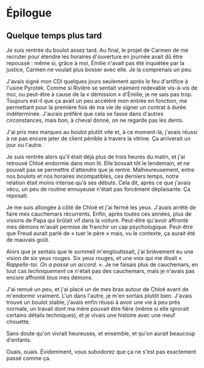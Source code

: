 Épilogue
==========

Quelque temps plus tard
-----------------------------

Je suis rentrée du boulot assez tard. Au final, le projet de Carmen de
me recruter pour étendre les horaires d'ouverture en journée avait dû
être repoussé : même si, grâce à moi, Émilie n'avait pas été inquiétée
par la justice, Carmen ne voulait plus bosser avec elle. Je la
comprenais un peu. 

J'avais signé mon CDI quelques jours seulement après le feu d'artifice
à l'usine Pyrotek. Comme si Rivière se sentait vraiment redevable vis-à-vis de moi, ou peut-être à cause de la « démission » d'Émilie, je ne
sais pas trop. Toujours est-il que ça avait un peu accéléré mon entrée en fonction,
me permettant pour la première fois de ma vie de signer un contrat à durée
indéterminée. J'aurais préféré que cela se fasse dans d'autres
circonstances, mais bon, à cheval donné, on ne regarde pas les dents. 

J'ai pris mes marques au boulot plutôt vite et, à ce moment-là,
j'avais réussi à ne pas encore jeter de client pénible à travers la
vitrine. Ça arriverait un jour ou l'autre. 

Je suis rentrée alors qu'il était déjà plus de trois heures du matin,
et j'ai retrouvé Chloé endormie dans mon lit. Elle bossait tôt le
lendemain, et ne pouvait pas se permettre d'attendre que je
rentre. Malheureusement, entre nos boulots et nos horaires
incompatibles, ces derniers temps, notre relation était moins intense
qu'à ses débuts. Cela dit, après ce que j'avais vécu, un peu de
routine ennuyeuse n'était pas forcément déplaisante. Ça reposait. 

Je me suis allongée à côté de Chloé et j'ai fermé les yeux. J'avais
arrêté de faire mes cauchemars récurrents. Enfin, après toutes ces
années, plus de visions de Papa qui brûlait vif dans la
voiture. Peut-être qu'avoir affronté mes démons m'avait permise de
franchir un cap psychologique. Peut-être que Freud aurait parlé de «
tuer le père » mais, vu le contexte, ça aurait été de mauvais goût.

Alors que je sentais que le sommeil m'engloutissait, j'ai brièvement
eu une vision de six yeux rouges. Six yeux rouges, et une voix qui me
disait « *Rappelle-toi. On a passé un accord.* ». Je ne faisais plus
de cauchemars, en tout cas *techniquement* ce n'était pas des
cauchemars, mais je n'avais pas encore affronté *tous* mes démons.

J'ai remué un peu, et j'ai placé un de mes bras autour de Chloé avant
de m'endormir vraiment. L'un dans l'autre, je m'en sortais plutôt
bien. J'avais trouvé un boulot stable, j'avais enfin réussi à avoir
une vie à peu près normale, un travail dont ma mère pouvait être fière
(même si elle ignorait certains détails techniques), et je vivais une
histoire avec une meuf chouette.

Sans doute qu'on vivrait heureuses, et ensemble, et qu'on aurait beaucoup
d'enfants.

Ouais, ouais. Évidemment, vous subodorez que ça ne s'est pas
exactement passé comme ça. 



